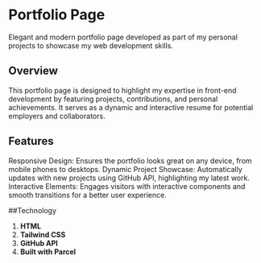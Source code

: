 # Portfolio Page
Elegant and modern portfolio page developed as part of my personal projects to showcase my web development skills.

## Overview
This portfolio page is designed to highlight my expertise in front-end development by featuring projects, contributions, and personal achievements. It serves as a dynamic and interactive resume for potential employers and collaborators.

## Features
Responsive Design: Ensures the portfolio looks great on any device, from mobile phones to desktops.
Dynamic Project Showcase: Automatically updates with new projects using GitHub API, highlighting my latest work.
Interactive Elements: Engages visitors with interactive components and smooth transitions for a better user experience.

##Technology
1. **HTML**
2. **Tailwind CSS**
3. **GitHub API**
4. **Built with Parcel**
